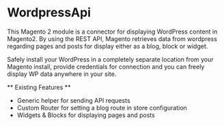 # WordpressApi

This Magento 2 module is a connector for displaying WordPress content in Magento2. By using the REST API, Magento retrieves data from wordpress regarding pages and posts for display either as a blog, block or widget.

Safely install your WordPress in a completely separate location from your Magento install, provide credentials for connection and you can freely display WP data anywhere in your site.

** Existing Features **
- Generic helper for sending API requests
- Custom Router for setting a blog route in store configuration
- Widgets & Blocks for displaying pages and posts
